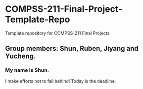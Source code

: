 # COMPSS-211-Final-Project-Template-Repo
Template repository for COMPSS-211 Final Projects
## Group members: Shun, Ruben, Jiyang and Yucheng.

### My name is Shun.
I make efforts not to fall behind!
Today is the deadline.